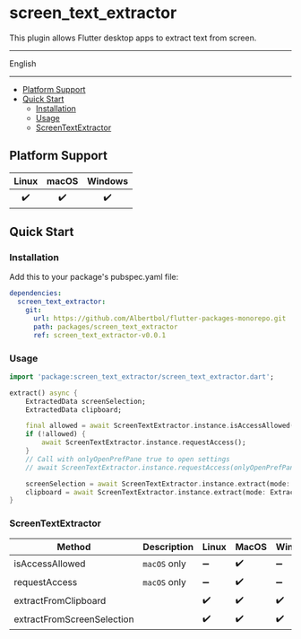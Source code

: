 # screen_text_extractor

This plugin allows Flutter desktop apps to extract text from screen.

---

English

---

<!-- START doctoc generated TOC please keep comment here to allow auto update -->
<!-- DON'T EDIT THIS SECTION, INSTEAD RE-RUN doctoc TO UPDATE -->

- [Platform Support](#platform-support)
- [Quick Start](#quick-start)
  - [Installation](#installation)
  - [Usage](#usage)
  - [ScreenTextExtractor](#screentextextractor)

<!-- END doctoc generated TOC please keep comment here to allow auto update -->

## Platform Support

| Linux | macOS | Windows |
| :---: | :---: | :-----: |
|   ✔️   |   ✔️   |    ✔️    |

## Quick Start

### Installation

Add this to your package's pubspec.yaml file:

```yaml
dependencies:
  screen_text_extractor:
    git:
      url: https://github.com/Albertbol/flutter-packages-monorepo.git
      path: packages/screen_text_extractor
      ref: screen_text_extractor-v0.0.1
```

### Usage

```dart
import 'package:screen_text_extractor/screen_text_extractor.dart';

extract() async {
    ExtractedData screenSelection;
    ExtractedData clipboard;

    final allowed = await ScreenTextExtractor.instance.isAccessAllowed();
    if (!allowed) {
        await ScreenTextExtractor.instance.requestAccess();
    }
    // Call with onlyOpenPrefPane true to open settings
    // await ScreenTextExtractor.instance.requestAccess(onlyOpenPrefPane:true);

    screenSelection = await ScreenTextExtractor.instance.extract(mode: ExtractMode.screenSelection);
    clipboard = await ScreenTextExtractor.instance.extract(mode: ExtractMode.clipboard);
}
```

### ScreenTextExtractor

| Method                     | Description  | Linux | MacOS | Windows |
| -------------------------- | ------------ | ----- | ----- | ------- |
| isAccessAllowed            | `macOS` only | ➖     | ✔️     | ➖       |
| requestAccess              | `macOS` only | ➖     | ✔️     | ➖       |
| extractFromClipboard       |              | ✔️     | ✔️     | ✔️       |
| extractFromScreenSelection |              | ✔️     | ✔️     | ✔️       |

